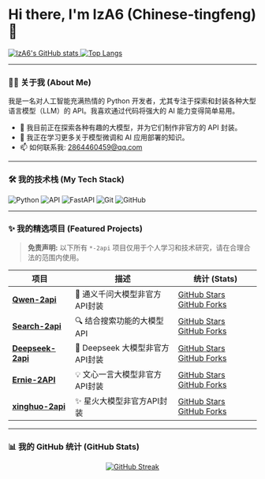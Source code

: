 # Hi there, I'm lzA6 (Chinese-tingfeng) 👋

<p align="left"> 
  <a href="https://github.com/lzA6">
    <img alt="lzA6's GitHub stats" src="https://github-readme-stats.vercel.app/api?username=lzA6&show_icons=true&theme=tokyonight&rank_icon=github" />
  </a>
  <a href="https://github.com/lzA6">
    <img alt="Top Langs" src="https://github-readme-stats.vercel.app/api/top-langs/?username=lzA6&layout=compact&theme=tokyonight" />
  </a>
</p>

---

### 👨‍💻 关于我 (About Me)
我是一名对人工智能充满热情的 Python 开发者，尤其专注于探索和封装各种大型语言模型（LLM）的 API。我喜欢通过代码将强大的 AI 能力变得简单易用。

- 🔭 我目前正在探索各种有趣的大模型，并为它们制作非官方的 API 封装。
- 🌱 我正在学习更多关于模型微调和 AI 应用部署的知识。
- 📫 如何联系我:  [2864460459@qq.com](mailto:2864460459@qq.com)

---

### 🛠️ 我的技术栈 (My Tech Stack)
<p>
    <img alt="Python" src="https://img.shields.io/badge/Python-3776AB?style=for-the-badge&logo=python&logoColor=white"/>
    <img alt="API" src="https://img.shields.io/badge/API-000000?style=for-the-badge&logo=api-platform&logoColor=white"/>
    <img alt="FastAPI" src="https://img.shields.io/badge/FastAPI-009688?style=for-the-badge&logo=fastapi&logoColor=white"/>
    <img alt="Git" src="https://img.shields.io/badge/Git-F05032?style=for-the-badge&logo=git&logoColor=white"/>
    <img alt="GitHub" src="https://img.shields.io/badge/GitHub-181717?style=for-the-badge&logo=github&logoColor=white"/>
</p>

---

### ✨ 我的精选项目 (Featured Projects)
> **免责声明:** 以下所有 `*-2api` 项目仅用于个人学习和技术研究，请在合理合法的范围内使用。

| 项目 | 描述 | 统计 (Stats) |
|---|---|---|
|  [**Qwen-2api**](https://github.com/lzA6/Qwen-2api) | 🚀 通义千问大模型非官方API封装 |  [GitHub Stars](https://img.shields.io/github/stars/lzA6/Qwen-2api?style=flat-square&label=Stars)  [GitHub Forks](https://img.shields.io/github/forks/lzA6/Qwen-2api?style=flat-square&label=Forks) |
|  [**Search-2api**](https://github.com/lzA6/Search-2api) | 🔍 结合搜索功能的大模型API |  [GitHub Stars](https://img.shields.io/github/stars/lzA6/Search-2api?style=flat-square&label=Stars)  [GitHub Forks](https://img.shields.io/github/forks/lzA6/Search-2api?style=flat-square&label=Forks) |
|  [**Deepseek-2api**](https://github.com/lzA6/Deepseek-2api) | 🤖 Deepseek 大模型非官方API封装 |  [GitHub Stars](https://img.shields.io/github/stars/lzA6/Deepseek-2api?style=flat-square&label=Stars)  [GitHub Forks](https://img.shields.io/github/forks/lzA6/Deepseek-2api?style=flat-square&label=Forks) |
|  [**Ernie-2API**](https://github.com/lzA6/Ernie-2API) | 💡 文心一言大模型非官方API封装 |  [GitHub Stars](https://img.shields.io/github/stars/lzA6/Ernie-2API?style=flat-square&label=Stars)  [GitHub Forks](https://img.shields.io/github/forks/lzA6/Ernie-2API?style=flat-square&label=Forks) |
|  [**xinghuo-2api**](https://github.com/lzA6/xinghuo-2api) | ✨ 星火大模型非官方API封装 |  [GitHub Stars](https://img.shields.io/github/stars/lzA6/xinghuo-2api?style=flat-square&label=Stars)  [GitHub Forks](https://img.shields.io/github/forks/lzA6/xinghuo-2api?style=flat-square&label=Forks) |

---

### 📊 我的 GitHub 统计 (GitHub Stats)
<p align="center">
  <a href="https://github.com/lzA6">
    <img src="https://github-readme-streak-stats.herokuapp.com/?user=lzA6&theme=tokyonight&hide_border=true" alt="GitHub Streak" />
  </a>
</p>
